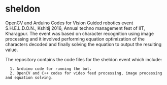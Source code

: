 # sheldon
OpenCV and Arduino Codes for Vision Guided robotics event S.H.E.L.D.O.N., Kshitij 2016, Annual techno management fest of IIT, Kharagpur. The event was based on character recognition using image processing and it involved performing equation optimization of the characters decoded and finally solving the equation to output the resulting value.

The repository contains the code files for the sheldon event which include:

      1. Arduino code for running the bot.
      2. OpenCV and C++ codes for video feed processing, image processing and equation solving.


